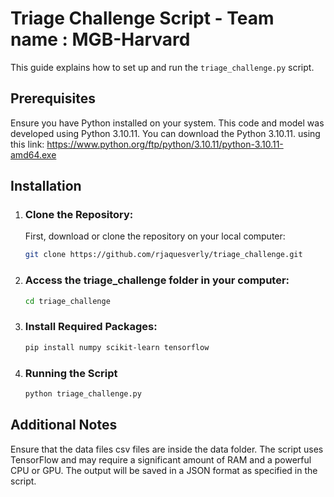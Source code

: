 # Triage Challenge Script - Team name : MGB-Harvard

This guide explains how to set up and run the `triage_challenge.py` script.

## Prerequisites
Ensure you have Python installed on your system.
This code and model was developed using Python 3.10.11.
You can download the Python 3.10.11. using this link: https://www.python.org/ftp/python/3.10.11/python-3.10.11-amd64.exe

## Installation

1. ### Clone the Repository:

    First, download or clone the repository on your local computer:
   
   ```bash
   git clone https://github.com/rjaquesverly/triage_challenge.git
   ```

2. ### Access the triage_challenge folder in your computer:

   ```bash
   cd triage_challenge
   ```

3. ### Install Required Packages:

   ```bash
   pip install numpy scikit-learn tensorflow
   ```
4. ### Running the Script
   ```bash
   python triage_challenge.py
   ```
## Additional Notes
Ensure that the data files csv files are inside the data folder.
The script uses TensorFlow and may require a significant amount of RAM and a powerful CPU or GPU.
The output will be saved in a JSON format as specified in the script.


